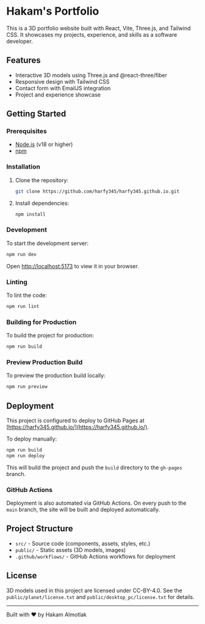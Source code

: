 # Hakam's Portfolio

This is a 3D portfolio website built with React, Vite, Three.js, and Tailwind CSS. It showcases my projects, experience, and skills as a software developer.

## Features

- Interactive 3D models using Three.js and @react-three/fiber
- Responsive design with Tailwind CSS
- Contact form with EmailJS integration
- Project and experience showcase

## Getting Started

### Prerequisites

- [Node.js](https://nodejs.org/) (v18 or higher)
- [npm](https://www.npmjs.com/)

### Installation

1. Clone the repository:
   ```sh
   git clone https://github.com/harfy345/harfy345.github.io.git
   ```

2. Install dependencies:
   ```sh
   npm install
   ```

### Development

To start the development server:
```sh
npm run dev
```
Open [http://localhost:5173](http://localhost:5173) to view it in your browser.

### Linting

To lint the code:
```sh
npm run lint
```

### Building for Production

To build the project for production:
```sh
npm run build
```

### Preview Production Build

To preview the production build locally:
```sh
npm run preview
```

## Deployment

This project is configured to deploy to GitHub Pages at [https://harfy345.github.io/](https://harfy345.github.io/).

To deploy manually:

```sh
npm run build
npm run deploy
```

This will build the project and push the `build` directory to the `gh-pages` branch.

### GitHub Actions

Deployment is also automated via GitHub Actions. On every push to the `main` branch, the site will be built and deployed automatically.

## Project Structure

- `src/` - Source code (components, assets, styles, etc.)
- `public/` - Static assets (3D models, images)
- `.github/workflows/` - GitHub Actions workflows for deployment

## License

3D models used in this project are licensed under CC-BY-4.0. See the `public/planet/license.txt` and `public/desktop_pc/license.txt` for details.

---

Built with ❤️ by Hakam Almotlak